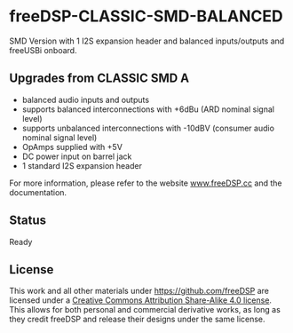 # freeDSP-CLASSIC-SMD-BALANCED 
SMD Version with 1 I2S expansion header and balanced inputs/outputs and freeUSBi onboard.

## Upgrades from CLASSIC SMD A
- balanced audio inputs and outputs
- supports balanced interconnections with +6dBu (ARD nominal signal level)
- supports unbalanced interconnections with -10dBV (consumer audio nominal signal level)
- OpAmps supplied with +5V
- DC power input on barrel jack
- 1 standard I2S expansion header

For more information, please refer to the website www.freeDSP.cc and the documentation.  

## Status
Ready

## License
This work and all other materials under https://github.com/freeDSP are licensed under a <a rel="license" href="http://creativecommons.org/licenses/by-sa/4.0/legalcode">Creative Commons Attribution Share-Alike 4.0 license</a>. This allows for both personal and commercial derivative works, as long as they credit freeDSP and release their designs under the same license.